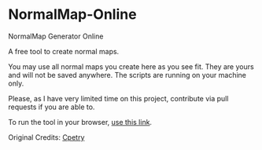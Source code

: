 # NormalMap-Online
NormalMap Generator Online

A free tool to create normal maps.

You may use all normal maps you create here as you see fit. They are yours and will not be saved anywhere. The scripts are running on your machine only.

Please, as I have very limited time on this project, contribute via pull requests if you are able to.

To run the tool in your browser, [use this link](https://abujaan.github.io/NormalMap-Online/).

Original Credits: [Cpetry](https://github.com/cpetry)
